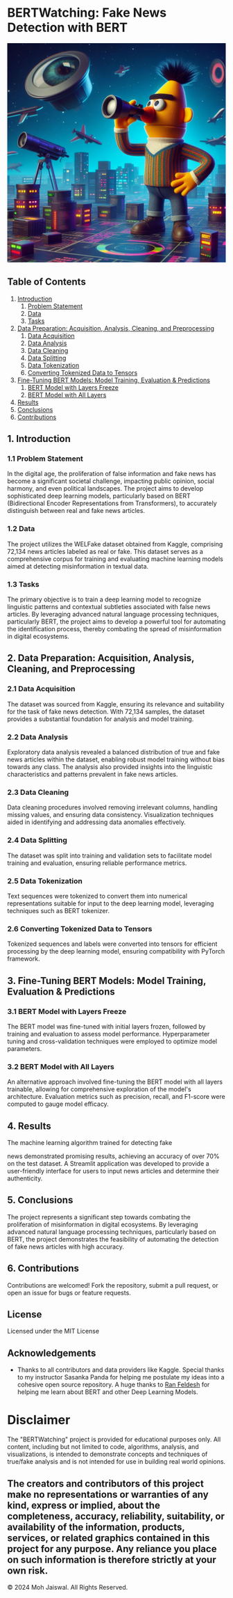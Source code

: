 # BERTWatching: Fake News Detection with BERT

![Header Image](https://github.com/mohjaiswal/BERTWatching/blob/d2ccbad72088be978319bd06b72d1e92c97a843e/BERTWatchingHeader.png)

## Table of Contents

1. [Introduction](#introduction)
   1. [Problem Statement](#problem-statement)
   2. [Data](#data)
   3. [Tasks](#tasks)
2. [Data Preparation: Acquisition, Analysis, Cleaning, and Preprocessing](#data-preparation)
   1. [Data Acquisition](#data-acquisition)
   2. [Data Analysis](#data-analysis)
   3. [Data Cleaning](#data-cleaning)
   4. [Data Splitting](#data-splitting)
   5. [Data Tokenization](#data-tokenization)
   6. [Converting Tokenized Data to Tensors](#converting-tokenized-data-to-tensors)
3. [Fine-Tuning BERT Models: Model Training, Evaluation & Predictions](#fine-tuning-bert-models)
   1. [BERT Model with Layers Freeze](#bert-model-with-layers-freeze)
   2. [BERT Model with All Layers](#bert-model-with-all-layers)
4. [Results](#results)
5. [Conclusions](#conclusions)
6. [Contributions](#contributions)

## 1. Introduction <a name="introduction"></a>

### 1.1 Problem Statement <a name="problem-statement"></a>

In the digital age, the proliferation of false information and fake news has become a significant societal challenge, impacting public opinion, social harmony, and even political landscapes. The project aims to develop sophisticated deep learning models, particularly based on BERT (Bidirectional Encoder Representations from Transformers), to accurately distinguish between real and fake news articles.

### 1.2 Data <a name="data"></a>

The project utilizes the WELFake dataset obtained from Kaggle, comprising 72,134 news articles labeled as real or fake. This dataset serves as a comprehensive corpus for training and evaluating machine learning models aimed at detecting misinformation in textual data.

### 1.3 Tasks <a name="tasks"></a>

The primary objective is to train a deep learning model to recognize linguistic patterns and contextual subtleties associated with false news articles. By leveraging advanced natural language processing techniques, particularly BERT, the project aims to develop a powerful tool for automating the identification process, thereby combating the spread of misinformation in digital ecosystems.

## 2. Data Preparation: Acquisition, Analysis, Cleaning, and Preprocessing <a name="data-preparation"></a>

### 2.1 Data Acquisition <a name="data-acquisition"></a>

The dataset was sourced from Kaggle, ensuring its relevance and suitability for the task of fake news detection. With 72,134 samples, the dataset provides a substantial foundation for analysis and model training.

### 2.2 Data Analysis <a name="data-analysis"></a>

Exploratory data analysis revealed a balanced distribution of true and fake news articles within the dataset, enabling robust model training without bias towards any class. The analysis also provided insights into the linguistic characteristics and patterns prevalent in fake news articles.

### 2.3 Data Cleaning <a name="data-cleaning"></a>

Data cleaning procedures involved removing irrelevant columns, handling missing values, and ensuring data consistency. Visualization techniques aided in identifying and addressing data anomalies effectively.

### 2.4 Data Splitting <a name="data-splitting"></a>

The dataset was split into training and validation sets to facilitate model training and evaluation, ensuring reliable performance metrics.

### 2.5 Data Tokenization <a name="data-tokenization"></a>

Text sequences were tokenized to convert them into numerical representations suitable for input to the deep learning model, leveraging techniques such as BERT tokenizer.

### 2.6 Converting Tokenized Data to Tensors <a name="converting-tokenized-data-to-tensors"></a>

Tokenized sequences and labels were converted into tensors for efficient processing by the deep learning model, ensuring compatibility with PyTorch framework.

## 3. Fine-Tuning BERT Models: Model Training, Evaluation & Predictions <a name="fine-tuning-bert-models"></a>

### 3.1 BERT Model with Layers Freeze <a name="bert-model-with-layers-freeze"></a>

The BERT model was fine-tuned with initial layers frozen, followed by training and evaluation to assess model performance. Hyperparameter tuning and cross-validation techniques were employed to optimize model parameters.

### 3.2 BERT Model with All Layers <a name="bert-model-with-all-layers"></a>

An alternative approach involved fine-tuning the BERT model with all layers trainable, allowing for comprehensive exploration of the model's architecture. Evaluation metrics such as precision, recall, and F1-score were computed to gauge model efficacy.

## 4. Results <a name="results"></a>

The machine learning algorithm trained for detecting fake

 news demonstrated promising results, achieving an accuracy of over 70% on the test dataset. A Streamlit application was developed to provide a user-friendly interface for users to input news articles and determine their authenticity.

## 5. Conclusions <a name="conclusions"></a>

The project represents a significant step towards combating the proliferation of misinformation in digital ecosystems. By leveraging advanced natural language processing techniques, particularly based on BERT, the project demonstrates the feasibility of automating the detection of fake news articles with high accuracy.

## 6. Contributions <a name="contributions"></a>
Contributions are welcomed! Fork the repository, submit a pull request, or open an issue for bugs or feature requests.

## License
Licensed under the MIT License

## Acknowledgements
- Thanks to all contributors and data providers like Kaggle. Special thanks to my instructor Sasanka Panda for helping me postulate my ideas into a cohesive open source repository. A huge thanks to [Ran Feldesh](https://github.com/RanFeldesh) for helping me learn about BERT and other Deep Learning Models.

# Disclaimer

The "BERTWatching" project is provided for educational purposes only. All content, including but not limited to code, algorithms, analysis, and visualizations, is intended to demonstrate concepts and techniques of true/fake analysis and is not intended for use in building real world opinions.

The creators and contributors of this project make no representations or warranties of any kind, express or implied, about the completeness, accuracy, reliability, suitability, or availability of the information, products, services, or related graphics contained in this project for any purpose. Any reliance you place on such information is therefore strictly at your own risk.
---
© 2024 Moh Jaiswal. All Rights Reserved.
